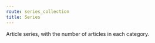 ```yaml
---
route: series_collection
title: Series
---
```

Article series, with the number of articles in each category.
